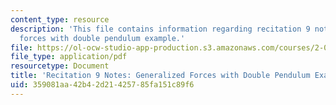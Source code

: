 ```yaml
---
content_type: resource
description: 'This file contains information regarding recitation 9 notes: generalized
  forces with double pendulum example.'
file: https://ol-ocw-studio-app-production.s3.amazonaws.com/courses/2-003sc-engineering-dynamics-fall-2011/359081aa42b42d21425785fa151c89f6_MIT2_003SCF11_rec9notes1.pdf
file_type: application/pdf
resourcetype: Document
title: 'Recitation 9 Notes: Generalized Forces with Double Pendulum Example '
uid: 359081aa-42b4-2d21-4257-85fa151c89f6
---
```

